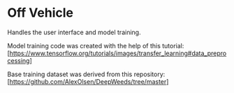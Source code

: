 # Off Vehicle

Handles the user interface and model training.

Model training code was created with the help of this tutorial: [https://www.tensorflow.org/tutorials/images/transfer_learning#data_preprocessing]

Base training dataset was derived from this repository: [https://github.com/AlexOlsen/DeepWeeds/tree/master]